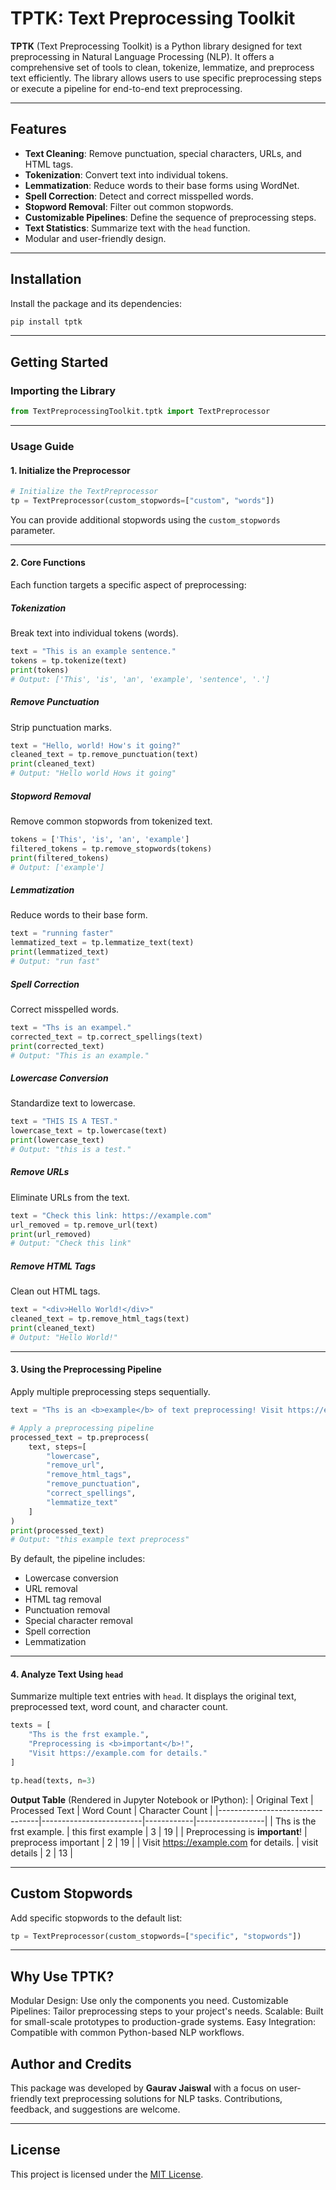 
# **TPTK: Text Preprocessing Toolkit**

**TPTK** (Text Preprocessing Toolkit) is a Python library designed for text preprocessing in Natural Language Processing (NLP). It offers a comprehensive set of tools to clean, tokenize, lemmatize, and preprocess text efficiently. The library allows users to use specific preprocessing steps or execute a pipeline for end-to-end text preprocessing.

---

## **Features**

- **Text Cleaning**: Remove punctuation, special characters, URLs, and HTML tags.
- **Tokenization**: Convert text into individual tokens.
- **Lemmatization**: Reduce words to their base forms using WordNet.
- **Spell Correction**: Detect and correct misspelled words.
- **Stopword Removal**: Filter out common stopwords.
- **Customizable Pipelines**: Define the sequence of preprocessing steps.
- **Text Statistics**: Summarize text with the `head` function.
- Modular and user-friendly design.

---

## **Installation**

Install the package and its dependencies:

```bash
pip install tptk
```

---

## **Getting Started**

### **Importing the Library**

```python
from TextPreprocessingToolkit.tptk import TextPreprocessor
```

---

### **Usage Guide**

#### **1. Initialize the Preprocessor**

```python
# Initialize the TextPreprocessor
tp = TextPreprocessor(custom_stopwords=["custom", "words"])
```

You can provide additional stopwords using the `custom_stopwords` parameter.

---

#### **2. Core Functions**

Each function targets a specific aspect of preprocessing:

##### **Tokenization**
Break text into individual tokens (words).

```python
text = "This is an example sentence."
tokens = tp.tokenize(text)
print(tokens)
# Output: ['This', 'is', 'an', 'example', 'sentence', '.']
```

##### **Remove Punctuation**
Strip punctuation marks.

```python
text = "Hello, world! How's it going?"
cleaned_text = tp.remove_punctuation(text)
print(cleaned_text)
# Output: "Hello world Hows it going"
```

##### **Stopword Removal**
Remove common stopwords from tokenized text.

```python
tokens = ['This', 'is', 'an', 'example']
filtered_tokens = tp.remove_stopwords(tokens)
print(filtered_tokens)
# Output: ['example']
```

##### **Lemmatization**
Reduce words to their base form.

```python
text = "running faster"
lemmatized_text = tp.lemmatize_text(text)
print(lemmatized_text)
# Output: "run fast"
```

##### **Spell Correction**
Correct misspelled words.

```python
text = "Ths is an exampel."
corrected_text = tp.correct_spellings(text)
print(corrected_text)
# Output: "This is an example."
```

##### **Lowercase Conversion**
Standardize text to lowercase.

```python
text = "THIS IS A TEST."
lowercase_text = tp.lowercase(text)
print(lowercase_text)
# Output: "this is a test."
```

##### **Remove URLs**
Eliminate URLs from the text.

```python
text = "Check this link: https://example.com"
url_removed = tp.remove_url(text)
print(url_removed)
# Output: "Check this link"
```

##### **Remove HTML Tags**
Clean out HTML tags.

```python
text = "<div>Hello World!</div>"
cleaned_text = tp.remove_html_tags(text)
print(cleaned_text)
# Output: "Hello World!"
```

---

#### **3. Using the Preprocessing Pipeline**

Apply multiple preprocessing steps sequentially.

```python
text = "Ths is an <b>example</b> of text preprocessing! Visit https://example.com"

# Apply a preprocessing pipeline
processed_text = tp.preprocess(
    text, steps=[
        "lowercase",
        "remove_url",
        "remove_html_tags",
        "remove_punctuation",
        "correct_spellings",
        "lemmatize_text"
    ]
)
print(processed_text)
# Output: "this example text preprocess"
```

By default, the pipeline includes:
- Lowercase conversion
- URL removal
- HTML tag removal
- Punctuation removal
- Special character removal
- Spell correction
- Lemmatization

---

#### **4. Analyze Text Using `head`**

Summarize multiple text entries with `head`. It displays the original text, preprocessed text, word count, and character count.

```python
texts = [
    "Ths is the frst example.",
    "Preprocessing is <b>important</b>!",
    "Visit https://example.com for details."
]

tp.head(texts, n=3)
```

**Output Table** (Rendered in Jupyter Notebook or IPython):
| Original Text                   | Processed Text          | Word Count | Character Count |
|---------------------------------|-------------------------|------------|-----------------|
| Ths is the frst example.        | this first example      | 3          | 19              |
| Preprocessing is <b>important</b>! | preprocess important    | 2          | 19              |
| Visit https://example.com for details. | visit details          | 2          | 13              |

---

## **Custom Stopwords**

Add specific stopwords to the default list:

```python
tp = TextPreprocessor(custom_stopwords=["specific", "stopwords"])
```

---

## **Why Use TPTK?**
Modular Design: Use only the components you need.
Customizable Pipelines: Tailor preprocessing steps to your project's needs.
Scalable: Built for small-scale prototypes to production-grade systems.
Easy Integration: Compatible with common Python-based NLP workflows.

## **Author and Credits**

This package was developed by **Gaurav Jaiswal** with a focus on user-friendly text preprocessing solutions for NLP tasks. Contributions, feedback, and suggestions are welcome.

---

## **License**

This project is licensed under the [MIT License](LICENSE).

